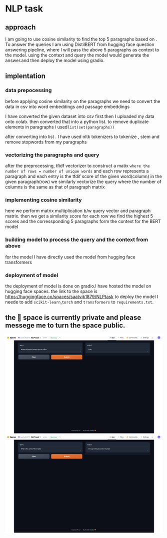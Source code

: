 # NLP task
## approach
I am going to use cosine similarity to find the top 5 paragraphs based on . To answer the queries I am using DistilBERT from hugging face question answering pipeline, where I will pass the above 5 paragraphs as context to the model. using the context and query the model would generate the answer.and then deploy the model using gradio.
## implentation
### data prepocessing
before applying cosine similarity on the paragraphs we need to convert the data in csv into word embeddings and passage embeddings

I have converted the given dataset into csv first.then I uploaded my data onto colab. then converted that into a python list. to remove duplicate elements in paragraphs i used`list(set(paragraphs))`

after converting into list . I have used nltk tokenizers to tokenize , stem and remove stopwords from my paragraphs
### vectorizing the paragraphs and query 
after the preprocessing, tfidf vectorizer to construct a matix `where the number of rows = number of unique words` and each row represents a paragraph and each entry is the tfdif score of the given word(column) in the given paragraph(row)
we similarly vectorize the query where the number of columns is the same as that of paragraph matrix
### implementing cosine similarity
here we perform matrix multiplication b/w query vector and paragraph matrix. then we get a similarity score for each row we find the highest 5 scores and the corressponding 5 paragraphs form the context for the BERT model
### building model to process the query and the context from above
for the model I have directly used the model from hugging face transformers
### deployment of model
the deployment of model is done on gradio.I have hosted the model on hugging face spaces. the link to the space is https://huggingface.co/spaces/saatvik1879/NLPtask
to deploy the model I neede to add `scikit-learn`,`torch` and `transformers` to `requirements.txt`. 
## the 🤗 space is currently private and please messege me to turn the space public.

![Alt text](/img1.jpg?raw=true "Optional Title")
![Alt text](/img2.jpg?raw=true "Optional Title")
